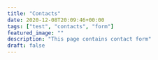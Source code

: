 ```yaml
---
title: "Contacts"
date: 2020-12-08T20:09:46+00:00
tags: ["test", "contacts", "form"]
featured_image: ""
description: "This page contains contact form"
draft: false
---
```


